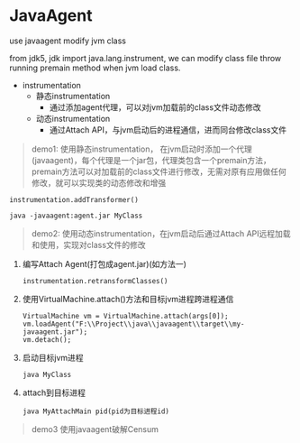 # JavaAgent
use javaagent modify jvm class

from jdk5, jdk import java.lang.instrument, we can modify class file throw running premain method when jvm load class.

* instrumentation
  * 静态instrumentation
    * 通过添加agent代理，可以对jvm加载前的class文件动态修改
  * 动态instrumentation
    * 通过Attach API，与jvm启动后的进程通信，进而同台修改class文件


>demo1:
使用静态instrumentation， 在jvm启动时添加一个代理(javaagent)，每个代理是一个jar包，代理类包含一个premain方法，premain方法可以对加载前的class文件进行修改，无需对原有应用做任何修改，就可以实现类的动态修改和增强
```
instrumentation.addTransformer()

java -javaagent:agent.jar MyClass
```

>demo2:
使用动态instrumentation，在jvm启动后通过Attach API远程加载和使用，实现对class文件的修改
1. 编写Attach Agent(打包成agent.jar)(如方法一)
    ```
    instrumentation.retransformClasses()
    ```
2. 使用VirtualMachine.attach()方法和目标jvm进程跨进程通信
    ```
    VirtualMachine vm = VirtualMachine.attach(args[0]);
    vm.loadAgent("F:\\Project\\java\\javaagent\\target\\my-javaagent.jar");
    vm.detach();
    ```
3. 启动目标jvm进程
    ```
    java MyClass
    ```
4. attach到目标进程
    ```
    java MyAttachMain pid(pid为目标进程id)
    ```

>demo3
使用javaagent破解Censum
